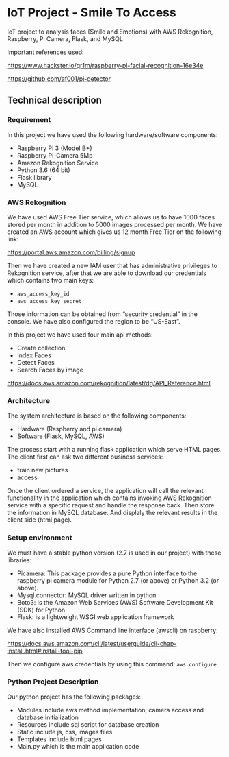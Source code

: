 # IoT Project - Smile To Access
IoT project to analysis faces (Smile and Emotions) with AWS Rekognition, Raspberry, Pi Camera, Flask, and MySQL

Important references used: 

https://www.hackster.io/gr1m/raspberry-pi-facial-recognition-16e34e 

https://github.com/af001/pi-detector

## Technical description

### Requirement 
In this project we have used the following hardware/software components: 
* Raspberry Pi 3 (Model B+)
* Raspberry Pi-Camera 5Mp
* Amazon Rekognition Service 
* Python 3.6 (64 bit)
* Flask library 
* MySQL 


### AWS Rekognition 

We have used AWS Free Tier service, which allows us to have 1000 faces stored per month in addition to 5000 images processed per month. 
We have created an AWS account which gives us 12 month Free Tier on the following link: 

https://portal.aws.amazon.com/billing/signup 

Then we have created a new IAM user that has administrative privileges to Rekognition service, after that we are able to download our credentials which contains two main keys: 

* `aws_access_key_id`
* `aws_access_key_secret` 

Those information can be obtained from “security credential” in the console. 
We have also configured the region to be “US-East”. 

In this project we have used four main api methods: 
* Create collection 
* Index Faces 
* Detect Faces 
* Search Faces by image  

 https://docs.aws.amazon.com/rekognition/latest/dg/API_Reference.html 


### Architecture 

The system architecture is based on the following components:
- Hardware (Raspberry and pi camera)
- Software (Flask, MySQL, AWS)

The process start with a running flask application which serve HTML pages. The client first can ask two different business services: 
* train new pictures 
* access
 
Once the client ordered a service, the application will call the relevant functionality in the application which contains invoking AWS Rekognition service with a specific request and handle the response back. Then store the information in MySQL database. And displaly the relevant results in the client side (html page).  

### Setup environment
We must have a stable python version (2.7 is used in our project) with these libraries: 

* Picamera: This package provides a pure Python interface to the raspberry pi camera module for Python 2.7 (or above) or Python 3.2 (or above).
* Mysql.connector: MySQL driver written in python 
* Boto3: is the Amazon Web Services (AWS) Software Development Kit (SDK) for Python
* Flask: is a lightweight WSGI web application framework

We have also installed AWS Command line interface (awscli) on raspberry: 

https://docs.aws.amazon.com/cli/latest/userguide/cli-chap-install.html#install-tool-pip 

Then we configure aws credentials by using this command:  `aws configure`


### Python Project Description 
Our python project has the following packages: 
* Modules include aws method implementation, camera access and database initialization
* Resources include sql script for database creation 
* Static include js, css, images files 
* Templates include html pages 
* Main.py which is the main application code

